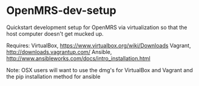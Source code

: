 OpenMRS-dev-setup
=================

Quickstart development setup for OpenMRS via virtualization so that the host computer doesn't get mucked up.

Requires:
VirtualBox, https://www.virtualbox.org/wiki/Downloads
Vagrant, http://downloads.vagrantup.com/
Ansible, http://www.ansibleworks.com/docs/intro_installation.html

Note: OSX users will want to use the dmg's for VirtualBox and Vagrant and the pip installation method for ansible

